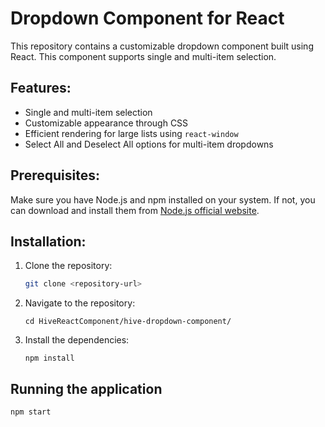 # Dropdown Component for React

This repository contains a customizable dropdown component built using React. This component supports single and multi-item selection.

## Features:
- Single and multi-item selection
- Customizable appearance through CSS
- Efficient rendering for large lists using `react-window`
- Select All and Deselect All options for multi-item dropdowns

## Prerequisites:

Make sure you have Node.js and npm installed on your system. If not, you can download and install them from [Node.js official website](https://nodejs.org/).

## Installation:

1. Clone the repository:
   ```bash
   git clone <repository-url>
2. Navigate to the repository:
    ```
    cd HiveReactComponent/hive-dropdown-component/
3. Install the dependencies:
    ```
    npm install
## Running the application
```
npm start
